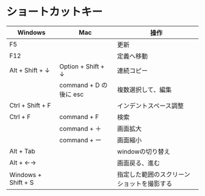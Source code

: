# ショートカットキー


| Windows | Mac | 操作 |
| ----- | ----- | ----- | 
| F5 | | 更新 |
| F12 | | 定義へ移動 |
| Alt + Shift + ↓ | Option + Shift + ↓ | 連続コピー |
| | command + D の後に esc | 複数選択して、編集 |
| Ctrl + Shift + F | | インデントスペース調整 |
| Ctrl + F | command + F | 検索 |
| | command + ＋ | 画面拡大 |
| | command + ー | 画面縮小 |
| Alt + Tab | | windowの切り替え |
| Alt + ←→ | | 画面戻る、進む |
| Windows + Shift + S |  |  指定した範囲のスクリーンショットを撮影する |


